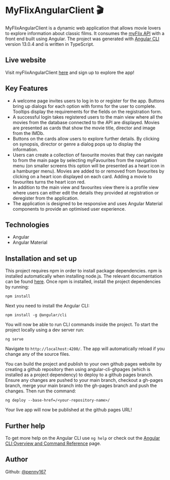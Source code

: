 # MyFlixAngularClient 🎬

MyFlixAngularClient is a dynamic web application that allows movie lovers to explore information about classic films. It consumes the [myFlix API](https://github.com/Penny167/myFlix) with a front end built using Angular. The project was generated with [Angular CLI](https://github.com/angular/angular-cli) version 13.0.4 and is written in TypeScript.

## Live website

Visit myFlixAngularClient [here](https://penny167.github.io/myFlix-Angular-client/welcome) and sign up to explore the app!

## Key Features

- A welcome page invites users to log in to or register for the app. Buttons bring up dialogs for each option with forms for the user to complete. Tooltips display the requirements for the fields on the registration form.
- A successful login takes registered users to the main view where all the movies from the database connected to the API are displayed. Movies are presented as cards that show the movie title, director and image from the IMDb.
- Buttons on the cards allow users to explore further details. By clicking on synopsis, director or genre a dialog pops up to display the information.
- Users can create a collection of favourite movies that they can navigate to from the main page by selecting myFavourites from the navigation menu (on smaller screens this option will be presented as a heart icon in a hamburger menu). Movies are added to or removed from favourites by clicking on a heart icon displayed on each card. Adding a movie to favourites turns the heart icon red.
- In addition to the main view and favourites view there is a profile view where users can either edit the details they provided at registration or deregister from the application.
- The application is designed to be responsive and uses Angular Material components to provide an optimised user experience.

## Technologies
- Angular
- Angular Material

## Installation and set up
This project requires npm in order to install package dependencies. npm is installed automatically when installing node.js. The relevant documentation can be found [here](https://nodejs.org/en/).
Once npm is installed, install the project dependencies by running: 
```
npm install
```
Next you need to install the Angular CLI:
```
npm install -g @angular/cli
```
You will now be able to run CLI commands inside the project. To start the project locally using a dev server run:
```
ng serve 
```
Navigate to `http://localhost:4200/`. The app will automatically reload if you change any of the source files.

You can build the project and publish to your own github pages website by creating a github repository then using angular-cli-ghpages (which is installed as a project dependency) to deploy to a github pages branch. Ensure any changes are pushed to your main branch, checkout a gh-pages branch, merge your main branch into the gh-pages branch and push the changes. Then run the command:
```
ng deploy --base-href=/<your-repository-name>/
```
Your live app will now be published at the github pages URL!

## Further help

To get more help on the Angular CLI use `ng help` or check out the [Angular CLI Overview and Command Reference](https://angular.io/cli) page.

## Author
Github: [@penny167](https://github.com/Penny167)
